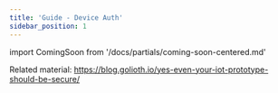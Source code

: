 ```yaml
---
title: 'Guide - Device Auth'
sidebar_position: 1
---
```

import ComingSoon from '/docs/partials/coming-soon-centered.md'

<ComingSoon/>

Related material: https://blog.golioth.io/yes-even-your-iot-prototype-should-be-secure/